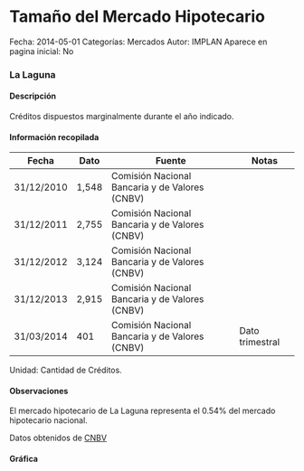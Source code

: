 Tamaño del Mercado Hipotecario
=====

Fecha: 2014-05-01
Categorías: Mercados
Autor: IMPLAN
Aparece en pagina inicial: No

### La Laguna

#### Descripción

Créditos dispuestos marginalmente durante el año indicado.

<!-- break -->

#### Información recopilada

<table class="table table-hover table-bordered matriz">
  <thead>
    <tr><th>Fecha</th><th>Dato</th><th>Fuente</th><th>Notas</th></tr>
  </thead>
  <tbody>
    <tr><td class="centrado">31/12/2010</td><td class="derecha">1,548</td><td>Comisión Nacional Bancaria y de Valores (CNBV)</td><td></td></tr>
    <tr><td class="centrado">31/12/2011</td><td class="derecha">2,755</td><td>Comisión Nacional Bancaria y de Valores (CNBV)</td><td></td></tr>
    <tr><td class="centrado">31/12/2012</td><td class="derecha">3,124</td><td>Comisión Nacional Bancaria y de Valores (CNBV)</td><td></td></tr>
    <tr><td class="centrado">31/12/2013</td><td class="derecha">2,915</td><td>Comisión Nacional Bancaria y de Valores (CNBV)</td><td></td></tr>
    <tr><td class="centrado">31/03/2014</td><td class="derecha">401</td><td>Comisión Nacional Bancaria y de Valores (CNBV)</td><td>Dato trimestral</td></tr>
  </tbody>
</table>

Unidad: Cantidad de Créditos.

#### Observaciones

El mercado hipotecario de La Laguna representa el 0.54% del mercado hipotecario nacional.

Datos obtenidos de [CNBV](http://portafoliodeinformacion.cnbv.gob.mx/bm1/Paginas/carteravivienda.aspx)

#### Gráfica

<div id="Morrisofhpyqdp" class="grafica"></div>
  <script>
  new Morris.Line({
    element: 'Morrisofhpyqdp',
    data: [
      { fecha: '2010-12-31', dato: 1548 },
      { fecha: '2011-12-31', dato: 2755 },
      { fecha: '2012-12-31', dato: 3124 },
      { fecha: '2013-12-31', dato: 2915 },
      { fecha: '2014-03-31', dato: 401 }
    ],
    xkey: 'fecha',
    ykeys: ['dato'],
    labels: ['Dato'],
    lineColors: ['#FF5B02'],
    xLabelFormat: function(d) {
      return d.getDate()+'/'+(d.getMonth()+1)+'/'+d.getFullYear();
    },
    dateFormat: function (ts) {
      var d = new Date(ts);
      return d.getDate() + '/' + (d.getMonth() + 1) + '/' + d.getFullYear();
    }
  });
  </script>

